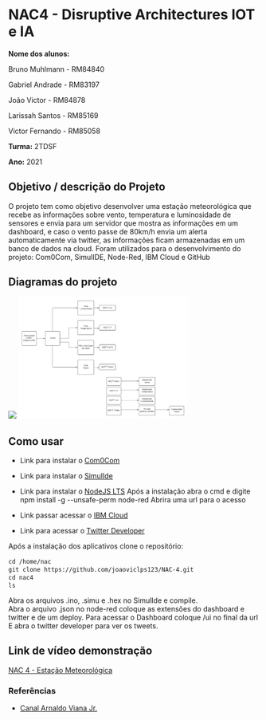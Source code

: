 # NAC4 - Disruptive Architectures IOT e IA

**Nome dos alunos:**

Bruno Muhlmann - RM84840

Gabriel Andrade - RM83197

João Victor - RM84878

Larissah Santos - RM85169

Victor Fernando - RM85058

**Turma:** 2TDSF

**Ano:** 2021

## Objetivo / descrição do Projeto

O projeto tem como objetivo desenvolver uma estação meteorológica que recebe as informações sobre vento, temperatura e 
luminosidade de sensores e envia para um servidor que mostra as informações em um dashboard, e caso o vento passe de 80km/h 
envia um alerta automaticamente via twitter, as informações ficam armazenadas em um banco de dados na cloud. 
Foram utilizados para o desenvolvimento do projeto: Com0Com, SimulIDE, Node-Red, IBM Cloud e GitHub

## Diagramas do projeto

<img src="/imagem.PNG" width="250"> <img src="/imagem2.jpeg" width="340">

## Como usar 

* Link para instalar o [Com0Com](https://sourceforge.net/projects/com0com/)

* Link para instalar o [SimulIde](https://www.simulide.com/p/downloads.html)

* Link para instalar o [NodeJS LTS](https://nodejs.org/en/download/)
Após a instalação abra o cmd e digite npm install -g --unsafe-perm node-red
Abrira uma url para o acesso 

* Link passar acessar o [IBM Cloud](https://www.ibm.com/br-pt/cloud?p1=Search&p4=43700054913953751&p5=e&gclid=CjwKCAjw95yJBhAgEiwAmRrutMdXf2RZ53UaSt_7rcANxcpKgpxVYbwDkmON2THrv4wz6orTqbXRZxoCZxYQAvD_BwE&gclsrc=aw.ds)

* Link para acessar o [Twitter Developer](https://developer.twitter.com/en/apps)



Após a instalação dos aplicativos clone o repositório:

    cd /home/nac
    git clone https://github.com/joaoviclps123/NAC-4.git
    cd nac4
    ls


Abra os arquivos .ino, .simu e .hex no SimulIde e compile.                                                                    
Abra o arquivo .json no node-red coloque as extensões do dashboard e twitter e de um deploy. Para acessar o Dashboard coloque /ui no final da url                               
E abra o twitter developer para ver os tweets.                                                                                             

## Link de vídeo demonstração

[NAC 4 - Estação Meteorológica](https://www.youtube.com/watch?v=KR_ZOCSi4BA)


### Referências 

* [Canal Arnaldo Viana Jr.](https://www.youtube.com/channel/UCb6MEkxngDA5E1XBs_zULgQ)
